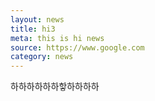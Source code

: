 ```yaml
---
layout: news
title: hi3
meta: this is hi news
source: https://www.google.com
category: news
---
```


하하하하하하핳하하하하